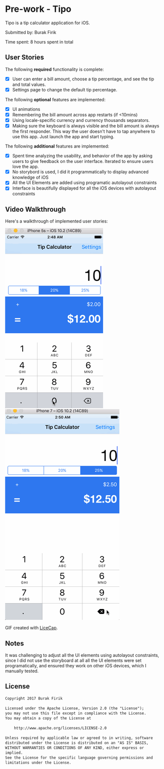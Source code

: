 # Pre-work - Tipo 

Tipo is a tip calculator application for iOS.

Submitted by: Burak Firik

Time spent: 8 hours spent in total

## User Stories

The following **required** functionality is complete:

* [X] User can enter a bill amount, choose a tip percentage, and see the tip and total values.
* [X] Settings page to change the default tip percentage.

The following **optional** features are implemented:
* [X] UI animations
* [X] Remembering the bill amount across app restarts (if <10mins)
* [X] Using locale-specific currency and currency thousands separators.
* [X] Making sure the keyboard is always visible and the bill amount is always the first responder. This way the user doesn't have to tap anywhere to use this app. Just launch the app and start typing.

The following **additional** features are implemented:

- [X] Spent time analyzing the usability, and behavior of the app by asking users to give feedback
on the user interface. Iterated to ensure users love the app.
- [X] No storybord is used, I did it programmatically to display advanced knowledge of iOS
- [X] All the UI Elements are added using programatic autolayout constraints
- [X] Interface is beautifully displayed for all the iOS devices with autolayout constraints 

## Video Walkthrough 

Here's a walkthrough of implemented user stories:


<img src='https://raw.githubusercontent.com/burakfirik/TipCalculator/master/iPhone5s.gif' title='Video Walkthrough' width='' alt='Video Walkthrough' />



<img src='https://github.com/burakfirik/TipCalculator/blob/master/iPhone7.gif?raw=true' title='Video Walkthrough' width='' alt='Video Walkthrough' />


GIF created with [LiceCap](http://www.cockos.com/licecap/).

## Notes

It was challenging to adjust all the UI elements using autolayout constraints, since I did not use the storyboard at all all the UI elements were set programatically, and ensured they work on 
    other iOS devices, which I manually tested.

## License

    Copyright 2017 Burak Firik

    Licensed under the Apache License, Version 2.0 (the "License");
    you may not use this file except in compliance with the License.
    You may obtain a copy of the License at

        http://www.apache.org/licenses/LICENSE-2.0

    Unless required by applicable law or agreed to in writing, software
    distributed under the License is distributed on an "AS IS" BASIS,
    WITHOUT WARRANTIES OR CONDITIONS OF ANY KIND, either express or implied.
    See the License for the specific language governing permissions and
    limitations under the License.
